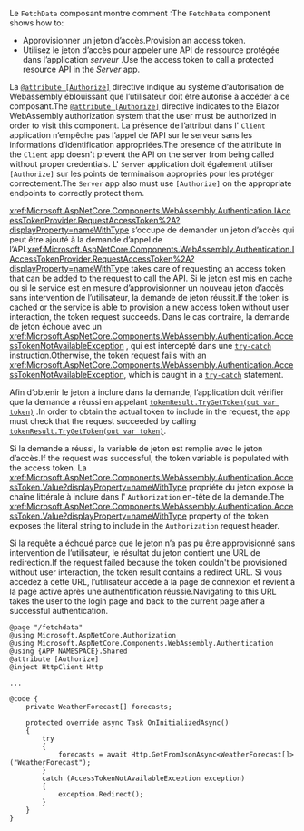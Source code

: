 <span data-ttu-id="29480-101">Le `FetchData` composant montre comment :</span><span class="sxs-lookup"><span data-stu-id="29480-101">The `FetchData` component shows how to:</span></span>

* <span data-ttu-id="29480-102">Approvisionner un jeton d’accès.</span><span class="sxs-lookup"><span data-stu-id="29480-102">Provision an access token.</span></span>
* <span data-ttu-id="29480-103">Utilisez le jeton d’accès pour appeler une API de ressource protégée dans l’application *serveur* .</span><span class="sxs-lookup"><span data-stu-id="29480-103">Use the access token to call a protected resource API in the *Server* app.</span></span>

<span data-ttu-id="29480-104">La [`@attribute [Authorize]`](xref:mvc/views/razor#attribute) directive indique au système d’autorisation de Webassembly éblouissant que l’utilisateur doit être autorisé à accéder à ce composant.</span><span class="sxs-lookup"><span data-stu-id="29480-104">The [`@attribute [Authorize]`](xref:mvc/views/razor#attribute) directive indicates to the Blazor WebAssembly authorization system that the user must be authorized in order to visit this component.</span></span> <span data-ttu-id="29480-105">La présence de l’attribut dans l' `Client` application n’empêche pas l’appel de l’API sur le serveur sans les informations d’identification appropriées.</span><span class="sxs-lookup"><span data-stu-id="29480-105">The presence of the attribute in the `Client` app doesn't prevent the API on the server from being called without proper credentials.</span></span> <span data-ttu-id="29480-106">L' `Server` application doit également utiliser `[Authorize]` sur les points de terminaison appropriés pour les protéger correctement.</span><span class="sxs-lookup"><span data-stu-id="29480-106">The `Server` app also must use `[Authorize]` on the appropriate endpoints to correctly protect them.</span></span>

<span data-ttu-id="29480-107"><xref:Microsoft.AspNetCore.Components.WebAssembly.Authentication.IAccessTokenProvider.RequestAccessToken%2A?displayProperty=nameWithType> s’occupe de demander un jeton d’accès qui peut être ajouté à la demande d’appel de l’API.</span><span class="sxs-lookup"><span data-stu-id="29480-107"><xref:Microsoft.AspNetCore.Components.WebAssembly.Authentication.IAccessTokenProvider.RequestAccessToken%2A?displayProperty=nameWithType> takes care of requesting an access token that can be added to the request to call the API.</span></span> <span data-ttu-id="29480-108">Si le jeton est mis en cache ou si le service est en mesure d’approvisionner un nouveau jeton d’accès sans intervention de l’utilisateur, la demande de jeton réussit.</span><span class="sxs-lookup"><span data-stu-id="29480-108">If the token is cached or the service is able to provision a new access token without user interaction, the token request succeeds.</span></span> <span data-ttu-id="29480-109">Dans le cas contraire, la demande de jeton échoue avec un <xref:Microsoft.AspNetCore.Components.WebAssembly.Authentication.AccessTokenNotAvailableException> , qui est intercepté dans une [`try-catch`](/dotnet/csharp/language-reference/keywords/try-catch) instruction.</span><span class="sxs-lookup"><span data-stu-id="29480-109">Otherwise, the token request fails with an <xref:Microsoft.AspNetCore.Components.WebAssembly.Authentication.AccessTokenNotAvailableException>, which is caught in a [`try-catch`](/dotnet/csharp/language-reference/keywords/try-catch) statement.</span></span>

<span data-ttu-id="29480-110">Afin d’obtenir le jeton à inclure dans la demande, l’application doit vérifier que la demande a réussi en appelant [`tokenResult.TryGetToken(out var token)`](xref:Microsoft.AspNetCore.Components.WebAssembly.Authentication.AccessTokenResult.TryGetToken%2A) .</span><span class="sxs-lookup"><span data-stu-id="29480-110">In order to obtain the actual token to include in the request, the app must check that the request succeeded by calling [`tokenResult.TryGetToken(out var token)`](xref:Microsoft.AspNetCore.Components.WebAssembly.Authentication.AccessTokenResult.TryGetToken%2A).</span></span>

<span data-ttu-id="29480-111">Si la demande a réussi, la variable de jeton est remplie avec le jeton d’accès.</span><span class="sxs-lookup"><span data-stu-id="29480-111">If the request was successful, the token variable is populated with the access token.</span></span> <span data-ttu-id="29480-112">La <xref:Microsoft.AspNetCore.Components.WebAssembly.Authentication.AccessToken.Value?displayProperty=nameWithType> propriété du jeton expose la chaîne littérale à inclure dans l' `Authorization` en-tête de la demande.</span><span class="sxs-lookup"><span data-stu-id="29480-112">The <xref:Microsoft.AspNetCore.Components.WebAssembly.Authentication.AccessToken.Value?displayProperty=nameWithType> property of the token exposes the literal string to include in the `Authorization` request header.</span></span>

<span data-ttu-id="29480-113">Si la requête a échoué parce que le jeton n’a pas pu être approvisionné sans intervention de l’utilisateur, le résultat du jeton contient une URL de redirection.</span><span class="sxs-lookup"><span data-stu-id="29480-113">If the request failed because the token couldn't be provisioned without user interaction, the token result contains a redirect URL.</span></span> <span data-ttu-id="29480-114">Si vous accédez à cette URL, l’utilisateur accède à la page de connexion et revient à la page active après une authentification réussie.</span><span class="sxs-lookup"><span data-stu-id="29480-114">Navigating to this URL takes the user to the login page and back to the current page after a successful authentication.</span></span>

```razor
@page "/fetchdata"
@using Microsoft.AspNetCore.Authorization
@using Microsoft.AspNetCore.Components.WebAssembly.Authentication
@using {APP NAMESPACE}.Shared
@attribute [Authorize]
@inject HttpClient Http

...

@code {
    private WeatherForecast[] forecasts;

    protected override async Task OnInitializedAsync()
    {
        try
        {
            forecasts = await Http.GetFromJsonAsync<WeatherForecast[]>("WeatherForecast");
        }
        catch (AccessTokenNotAvailableException exception)
        {
            exception.Redirect();
        }
    }
}
```
